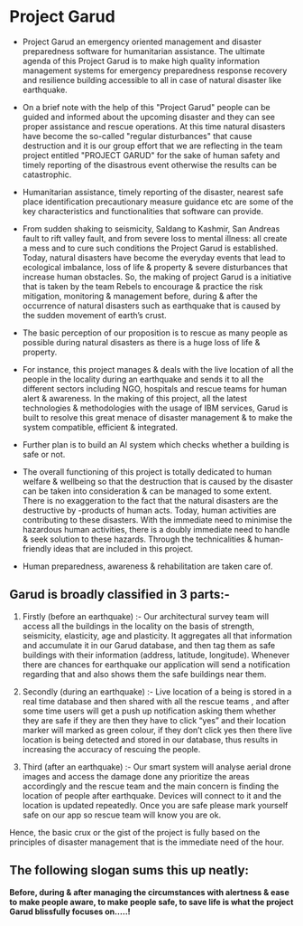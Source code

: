 # Project Garud

* Project Garud an emergency oriented management and disaster preparedness software for
humanitarian assistance. The ultimate agenda of this Project Garud is to make high quality
information management systems for emergency preparedness response recovery and
resilience building accessible to all in case of natural disaster like earthquake.

* On a brief note with the help of this "Project Garud" people can be guided and informed about
the upcoming disaster and they can see proper assistance and rescue operations. At this time
natural disasters have become the so-called "regular disturbances" that cause destruction and it
is our group effort that we are reflecting in the team project entitled "PROJECT GARUD" for
the sake of human safety and timely reporting of the disastrous event otherwise the results can
be catastrophic.

* Humanitarian assistance, timely reporting of the disaster, nearest safe place identification
precautionary measure guidance etc are some of the key characteristics and functionalities that
software can provide.

* From sudden shaking to seismicity, Saldang to Kashmir, San Andreas fault to rift valley fault, and from severe loss to mental illness: all create a mess and to cure such conditions the Project Garud is established. Today, natural disasters have become the everyday events that lead to ecological imbalance, loss of life & property & severe disturbances that increase human obstacles. So, the making of project Garud is a initiative that is taken by the team Rebels to encourage & practice the risk mitigation, monitoring & management before, during & after the occurrence of natural disasters such as earthquake that is caused by the sudden movement of earth’s crust. 

* The basic perception of our proposition is to rescue as many people as possible during natural disasters as there is a huge loss of life & property.

* For instance, this project manages & deals with the live location of all the people in the locality during an earthquake and sends it to all the different sectors including NGO, hospitals and rescue teams for human alert & awareness. 
In the making of this project, all the latest technologies & methodologies with the usage of IBM services, Garud is built to resolve this great menace of disaster management & to make the system compatible, efficient & integrated.
 
* Further plan is to build an AI system which checks whether a building is safe or not.

* The overall functioning of this project is totally dedicated to human welfare & wellbeing so that the destruction that is caused by the disaster can be taken into consideration & can be managed to some extent. There is no exaggeration to the fact that the natural disasters are the destructive by -products of human acts. Today, human activities are contributing to these disasters. With the immediate need to minimise the hazardous human activities, there is a doubly immediate need to handle & seek solution to these hazards. Through the technicalities & human-friendly ideas that are included in this project.

* Human preparedness, awareness & rehabilitation are taken care of.

## Garud is broadly classified in 3 parts:-

1. Firstly (before an earthquake) :- Our architectural survey team will access all the buildings in the locality on the basis of strength, seismicity, elasticity, age and plasticity. It aggregates all that information and accumulate it in our Garud database, and then tag them as safe buildings with their information (address, latitude, longitude). Whenever there are chances for earthquake our application will send a notification regarding that and also shows them the safe buildings near them.

2. Secondly (during an earthquake) :- Live location of a being is stored in a real time database and then shared with all the rescue teams , and after some time users will get a push up notification asking them whether they are safe if they are then they have to click “yes” and their location marker will marked as green colour, if they don’t click yes then there live location is being detected and stored in our database, thus results in increasing the accuracy of rescuing the people.

3. Third (after an earthquake) :- Our smart system will analyse aerial drone images and access the damage done any prioritize the areas accordingly and the rescue team and the main concern is finding the location of people after earthquake. Devices will connect to it and the location is updated repeatedly. Once you are safe please mark yourself safe on our app so rescue team will know you are ok.

Hence, the basic crux or the gist of the project is fully based on the principles of disaster management that is the immediate need of the hour. 

## The following slogan sums this up neatly:
**Before, during & after
managing the circumstances with alertness & ease
to make people aware, to make people safe, to save life
is what the project Garud blissfully focuses on…..!**
